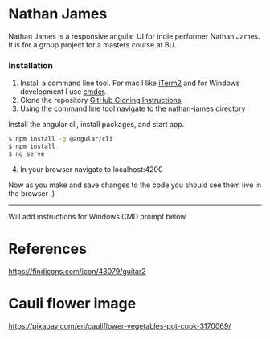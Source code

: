 # Nathan James

Nathan James is a responsive angular UI for indie performer Nathan James. It is for a group project for a masters course at BU.

### Installation

1. Install a command line tool. For mac I like [iTerm2](https://www.iterm2.com/) and for Windows development I use [cmder](http://cmder.net/).
2. Clone the repository [GitHub Cloning Instructions](https://help.github.com/articles/cloning-a-repository/)
3. Using the command line tool navigate to the nathan-james directory

Install the angular cli, install packages, and start app.

```sh
$ npm install -g @angular/cli
$ npm install
$ ng serve
```

4. In your browser navigate to localhost:4200

Now as you make and save changes to the code you should see them live in the browser :)


***************************************************************************************
Will add instructions for Windows CMD prompt below


# References
https://findicons.com/icon/43079/guitar2

# Cauli flower image
https://pixabay.com/en/cauliflower-vegetables-pot-cook-3170069/
